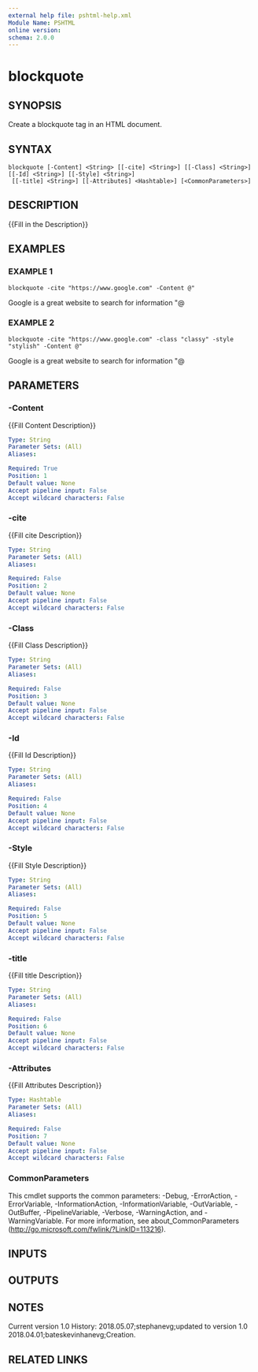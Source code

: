 ```yaml
---
external help file: pshtml-help.xml
Module Name: PSHTML
online version:
schema: 2.0.0
---
```


# blockquote

## SYNOPSIS
Create a blockquote tag in an HTML document.

## SYNTAX

```
blockquote [-Content] <String> [[-cite] <String>] [[-Class] <String>] [[-Id] <String>] [[-Style] <String>]
 [[-title] <String>] [[-Attributes] <Hashtable>] [<CommonParameters>]
```

## DESCRIPTION
{{Fill in the Description}}

## EXAMPLES

### EXAMPLE 1
```
blockquote -cite "https://www.google.com" -Content @"
```

Google is a
    great website
    to search for information
"@

### EXAMPLE 2
```
blockquote -cite "https://www.google.com" -class "classy" -style "stylish" -Content @"
```

Google is a
    great website
    to search for information
"@

## PARAMETERS

### -Content
{{Fill Content Description}}

```yaml
Type: String
Parameter Sets: (All)
Aliases:

Required: True
Position: 1
Default value: None
Accept pipeline input: False
Accept wildcard characters: False
```

### -cite
{{Fill cite Description}}

```yaml
Type: String
Parameter Sets: (All)
Aliases:

Required: False
Position: 2
Default value: None
Accept pipeline input: False
Accept wildcard characters: False
```

### -Class
{{Fill Class Description}}

```yaml
Type: String
Parameter Sets: (All)
Aliases:

Required: False
Position: 3
Default value: None
Accept pipeline input: False
Accept wildcard characters: False
```

### -Id
{{Fill Id Description}}

```yaml
Type: String
Parameter Sets: (All)
Aliases:

Required: False
Position: 4
Default value: None
Accept pipeline input: False
Accept wildcard characters: False
```

### -Style
{{Fill Style Description}}

```yaml
Type: String
Parameter Sets: (All)
Aliases:

Required: False
Position: 5
Default value: None
Accept pipeline input: False
Accept wildcard characters: False
```

### -title
{{Fill title Description}}

```yaml
Type: String
Parameter Sets: (All)
Aliases:

Required: False
Position: 6
Default value: None
Accept pipeline input: False
Accept wildcard characters: False
```

### -Attributes
{{Fill Attributes Description}}

```yaml
Type: Hashtable
Parameter Sets: (All)
Aliases:

Required: False
Position: 7
Default value: None
Accept pipeline input: False
Accept wildcard characters: False
```

### CommonParameters
This cmdlet supports the common parameters: -Debug, -ErrorAction, -ErrorVariable, -InformationAction, -InformationVariable, -OutVariable, -OutBuffer, -PipelineVariable, -Verbose, -WarningAction, and -WarningVariable.
For more information, see about_CommonParameters (http://go.microsoft.com/fwlink/?LinkID=113216).

## INPUTS

## OUTPUTS

## NOTES
Current version 1.0
   History:
        2018.05.07;stephanevg;updated to version 1.0
        2018.04.01;bateskevinhanevg;Creation.

## RELATED LINKS
